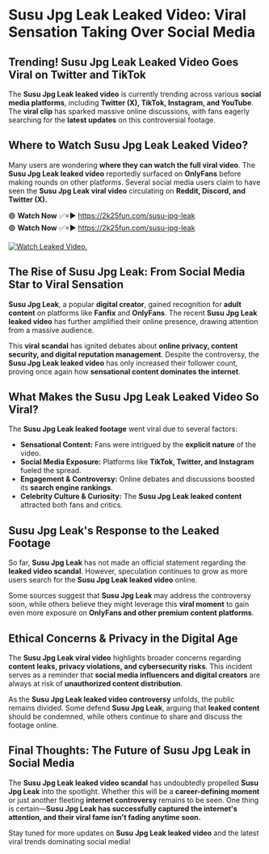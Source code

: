 # Susu Jpg Leak Leaked Video: Viral Sensation Taking Over Social Media

## **Trending! Susu Jpg Leak Leaked Video Goes Viral on Twitter and TikTok**
The **Susu Jpg Leak leaked video** is currently trending across various **social media platforms**, including **Twitter (X), TikTok, Instagram, and YouTube**. The **viral clip** has sparked massive online discussions, with fans eagerly searching for the **latest updates** on this controversial footage.

## **Where to Watch Susu Jpg Leak Leaked Video?**
Many users are wondering **where they can watch the full viral video**. The **Susu Jpg Leak leaked video** reportedly surfaced on **OnlyFans** before making rounds on other platforms. Several social media users claim to have seen the **Susu Jpg Leak viral video** circulating on **Reddit, Discord, and Twitter (X).**

🟢 **Watch Now** ✅=► https://2k25fun.com/susu-jpg-leak  
🟢 **Watch Now** ✅=► https://2k25fun.com/susu-jpg-leak  

[![Watch Leaked Video.](https://miro.medium.com/v2/resize:fit:828/format:webp/1*cilzJN44JGOrTw9NJCrNHA.gif "Watch Leaked Video")](https://2k25fun.com/susu-jpg-leak)

## **The Rise of Susu Jpg Leak: From Social Media Star to Viral Sensation**
**Susu Jpg Leak**, a popular **digital creator**, gained recognition for **adult content** on platforms like **Fanfix** and **OnlyFans**. The recent **Susu Jpg Leak leaked video** has further amplified their online presence, drawing attention from a massive audience.

This **viral scandal** has ignited debates about **online privacy, content security, and digital reputation management**. Despite the controversy, the **Susu Jpg Leak leaked video** has only increased their follower count, proving once again how **sensational content dominates the internet**.

## **What Makes the Susu Jpg Leak Leaked Video So Viral?**
The **Susu Jpg Leak leaked footage** went viral due to several factors:
- **Sensational Content:** Fans were intrigued by the **explicit nature** of the video.
- **Social Media Exposure:** Platforms like **TikTok, Twitter, and Instagram** fueled the spread.
- **Engagement & Controversy:** Online debates and discussions boosted its **search engine rankings**.
- **Celebrity Culture & Curiosity:** The **Susu Jpg Leak leaked content** attracted both fans and critics.

## **Susu Jpg Leak's Response to the Leaked Footage**
So far, **Susu Jpg Leak** has not made an official statement regarding the **leaked video scandal**. However, speculation continues to grow as more users search for the **Susu Jpg Leak leaked video** online.

Some sources suggest that **Susu Jpg Leak** may address the controversy soon, while others believe they might leverage this **viral moment** to gain even more exposure on **OnlyFans and other premium content platforms**.

## **Ethical Concerns & Privacy in the Digital Age**
The **Susu Jpg Leak viral video** highlights broader concerns regarding **content leaks, privacy violations, and cybersecurity risks**. This incident serves as a reminder that **social media influencers and digital creators** are always at risk of **unauthorized content distribution**.

As the **Susu Jpg Leak leaked video controversy** unfolds, the public remains divided. Some defend **Susu Jpg Leak**, arguing that **leaked content** should be condemned, while others continue to share and discuss the footage online.

## **Final Thoughts: The Future of Susu Jpg Leak in Social Media**
The **Susu Jpg Leak leaked video scandal** has undoubtedly propelled **Susu Jpg Leak** into the spotlight. Whether this will be a **career-defining moment** or just another fleeting **internet controversy** remains to be seen. One thing is certain—**Susu Jpg Leak has successfully captured the internet's attention, and their viral fame isn't fading anytime soon.**

Stay tuned for more updates on **Susu Jpg Leak leaked video** and the latest viral trends dominating social media!
